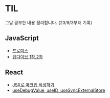 # TIL
그날 공부한 내용 정리합니다. (23/9/3부터 기록)

## JavaScript
- [프로미스](https://github.com/saseungg/TIL/blob/main/js/promise.md)
- [딥다이브 1장,2장](https://github.com/saseungg/TIL/blob/main/js/deepdive1,2.md)
## React
- [JSX로 마크업 작성하기](https://github.com/saseungg/TIL/blob/main/react/jsx%EB%A1%9C%20%EB%A7%88%ED%81%AC%EC%97%85%20%EC%9E%91%EC%84%B1%ED%95%98%EA%B8%B0.md)
- [useDebugValue, useID, useSyncExternalStore](https://github.com/saseungg/TIL/blob/main/react/useDebugValue%2C%20useId%2C%20useSyncExternalStore.md)